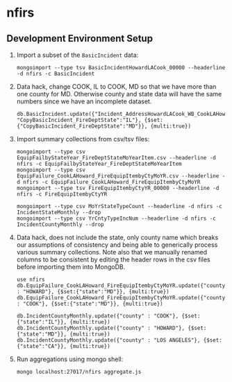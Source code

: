 # nfirs

## Development Environment Setup

1. Import a subset of the `BasicIncident` data:
    
    ```
    mongoimport --type tsv BasicIncidentHowardLACook_00000 --headerline -d nfirs -c BasicIncident
    ```
    
1. Data hack, change COOK, IL to COOK, MD so that we have more than one county for MD. Otherwise county and state data will have the same numbers
since we have an incomplete dataset.

    ```
    db.BasicIncident.update({"Incident_AddressHowardLACook_WB_CookLAHowardCountyZipCodes_County":"COOK", "CopyBasicIncident_FireDeptState":"IL"}, {$set:{"CopyBasicIncident_FireDeptState":"MD"}}, {multi:true})
    ```
    
1. Import summary collections from csv/tsv files:

    ```
    mongoimport --type csv EquipFailbyStateYear_FireDeptStateMoYearItem.csv --headerline -d nfirs -c EquipFailbyStateYear_FireDeptStateMoYearItem
    mongoimport --type csv EquipFailure_CookLAHoward_FireEquipItembyCtyMoYR.csv --headerline -d nfirs -c EquipFailure_CookLAHoward_FireEquipItembyCtyMoYR
    mongoimport --type tsv FireEquipItembyCtyYR_00000 --headerline -d nfirs -c FireEquipItembyCtyYR
    
    mongoimport --type csv MoYrStateTypeCount --headerline -d nfirs -c IncidentStateMonthly --drop
    mongoimport --type csv YrCntyTypeIncNum --headerline -d nfirs -c IncidentCountyMonthly --drop
    ```
    
1. Data hack, does not include the state, only county name which breaks our assumptions of consistency and being able to generically process various
summary collections. Note also that we manually renamed columns to be consistent by editing the header rows in the csv files before importing them into
MongoDB.

    ```
    use nfirs
    db.EquipFailure_CookLAHoward_FireEquipItembyCtyMoYR.update({"county" : "HOWARD"}, {$set:{"state":"MD"}}, {multi:true})
    db.EquipFailure_CookLAHoward_FireEquipItembyCtyMoYR.update({"county" : "COOK"}, {$set:{"state":"MD"}}, {multi:true})
    
    db.IncidentCountyMonthly.update({"county" : "COOK"}, {$set:{"state":"IL"}}, {multi:true})
    db.IncidentCountyMonthly.update({"county" : "HOWARD"}, {$set:{"state":"MD"}}, {multi:true})
    db.IncidentCountyMonthly.update({"county" : "LOS ANGELES"}, {$set:{"state":"CA"}}, {multi:true})
    ```
    
1. Run aggregations using mongo shell:

    ```
    mongo localhost:27017/nfirs aggregate.js
    ```



